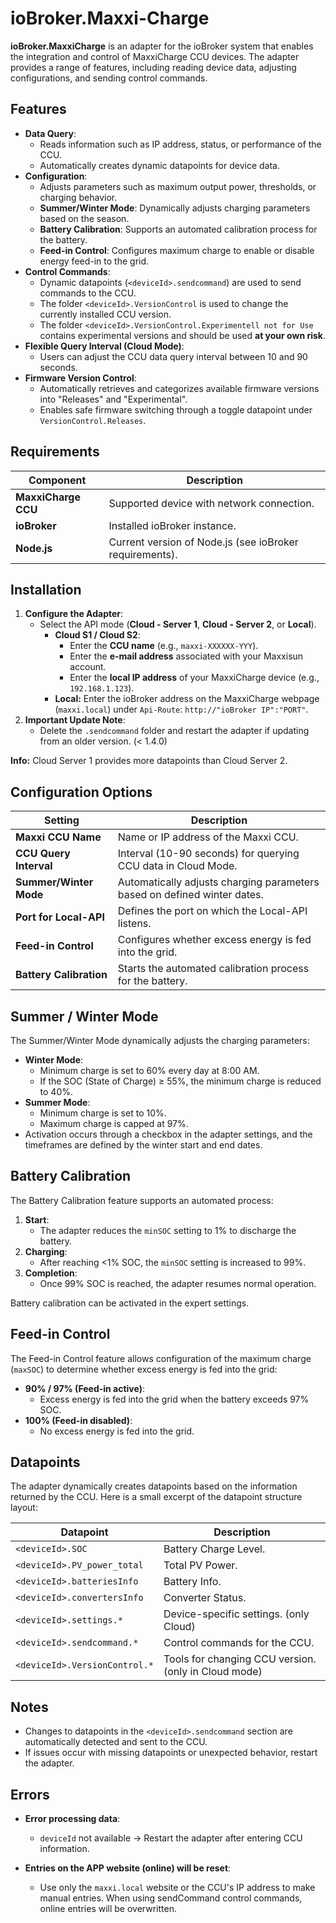 # ioBroker.Maxxi-Charge

**ioBroker.MaxxiCharge** is an adapter for the ioBroker system that enables the integration and control of MaxxiCharge CCU devices. The adapter provides a range of features, including reading device data, adjusting configurations, and sending control commands.

## Features

- **Data Query**:
    - Reads information such as IP address, status, or performance of the CCU.
    - Automatically creates dynamic datapoints for device data.
- **Configuration**:
    - Adjusts parameters such as maximum output power, thresholds, or charging behavior.
    - **Summer/Winter Mode**: Dynamically adjusts charging parameters based on the season.
    - **Battery Calibration**: Supports an automated calibration process for the battery.
    - **Feed-in Control**: Configures maximum charge to enable or disable energy feed-in to the grid.
- **Control Commands**:
    - Dynamic datapoints (`<deviceId>.sendcommand`) are used to send commands to the CCU.
    - The folder `<deviceId>.VersionControl` is used to change the currently installed CCU version.
    - The folder `<deviceId>.VersionControl.Experimentell not for Use` contains experimental versions and should be used **at your own risk**.
- **Flexible Query Interval (Cloud Mode)**:
    - Users can adjust the CCU data query interval between 10 and 90 seconds.
- **Firmware Version Control**:
    - Automatically retrieves and categorizes available firmware versions into "Releases" and "Experimental".
    - Enables safe firmware switching through a toggle datapoint under `VersionControl.Releases`.

## Requirements

| Component                | Description                                             |
|--------------------------|---------------------------------------------------------|
| **MaxxiCharge CCU**      | Supported device with network connection.               |
| **ioBroker**             | Installed ioBroker instance.                            |
| **Node.js**              | Current version of Node.js (see ioBroker requirements). |

## Installation

1. **Configure the Adapter**:
    - Select the API mode (**Cloud - Server 1**, **Cloud - Server 2**, or **Local**).
        - **Cloud S1 / Cloud S2**:
            - Enter the **CCU name** (e.g., `maxxi-XXXXXX-YYY`).
            - Enter the **e-mail address** associated with your Maxxisun account.
            - Enter the **local IP address** of your MaxxiCharge device (e.g., `192.168.1.123`).
      - **Local:** Enter the ioBroker address on the MaxxiCharge webpage (`maxxi.local`) under `Api-Route`: `http://"ioBroker IP":"PORT"`.
2. **Important Update Note**:
    - Delete the `.sendcommand` folder and restart the adapter if updating from an older version. (< 1.4.0)

**Info:** Cloud Server 1 provides more datapoints than Cloud Server 2.

## Configuration Options

| Setting                   | Description                                                              |
|---------------------------|--------------------------------------------------------------------------|
| **Maxxi CCU Name**        | Name or IP address of the Maxxi CCU.                                     |
| **CCU Query Interval**    | Interval (10-90 seconds) for querying CCU data in Cloud Mode.            |
| **Summer/Winter Mode**    | Automatically adjusts charging parameters based on defined winter dates. |
| **Port for Local-API**    | Defines the port on which the Local-API listens.                         |
| **Feed-in Control**       | Configures whether excess energy is fed into the grid.                   |
| **Battery Calibration**   | Starts the automated calibration process for the battery.                |

## Summer / Winter Mode

The Summer/Winter Mode dynamically adjusts the charging parameters:

- **Winter Mode**:
    - Minimum charge is set to 60% every day at 8:00 AM.
    - If the SOC (State of Charge) ≥ 55%, the minimum charge is reduced to 40%.
- **Summer Mode**:
    - Minimum charge is set to 10%.
    - Maximum charge is capped at 97%.
- Activation occurs through a checkbox in the adapter settings, and the timeframes are defined by the winter start and end dates.

## Battery Calibration

The Battery Calibration feature supports an automated process:

1. **Start**:
    - The adapter reduces the `minSOC` setting to 1% to discharge the battery.
2. **Charging**:
    - After reaching <1% SOC, the `minSOC` setting is increased to 99%.
3. **Completion**:
    - Once 99% SOC is reached, the adapter resumes normal operation.

Battery calibration can be activated in the expert settings.

## Feed-in Control

The Feed-in Control feature allows configuration of the maximum charge (`maxSOC`) to determine whether excess energy is fed into the grid:

- **90% / 97% (Feed-in active)**:
    - Excess energy is fed into the grid when the battery exceeds 97% SOC.
- **100% (Feed-in disabled)**:
    - No excess energy is fed into the grid.

## Datapoints

The adapter dynamically creates datapoints based on the information returned by the CCU. Here is a small excerpt of the datapoint structure layout:

| Datapoint                     | Description                                          |
|-------------------------------|------------------------------------------------------|
| `<deviceId>.SOC`              | Battery Charge Level.                                |
| `<deviceId>.PV_power_total`   | Total PV Power.                                      |
| `<deviceId>.batteriesInfo`    | Battery Info.                                        |
| `<deviceId>.convertersInfo`   | Converter Status.                                    |
| `<deviceId>.settings.*`       | Device-specific settings. (only Cloud)               |
| `<deviceId>.sendcommand.*`    | Control commands for the CCU.                        |
| `<deviceId>.VersionControl.*` | Tools for changing CCU version. (only in Cloud mode) |

## Notes

- Changes to datapoints in the `<deviceId>.sendcommand` section are automatically detected and sent to the CCU.
- If issues occur with missing datapoints or unexpected behavior, restart the adapter.

## Errors

- **Error processing data**:
    - `deviceId` not available → Restart the adapter after entering CCU information.

- **Entries on the APP website (online) will be reset**:
    - Use only the `maxxi.local` website or the CCU's IP address to make manual entries. When using sendCommand control commands, online entries will be overwritten.

